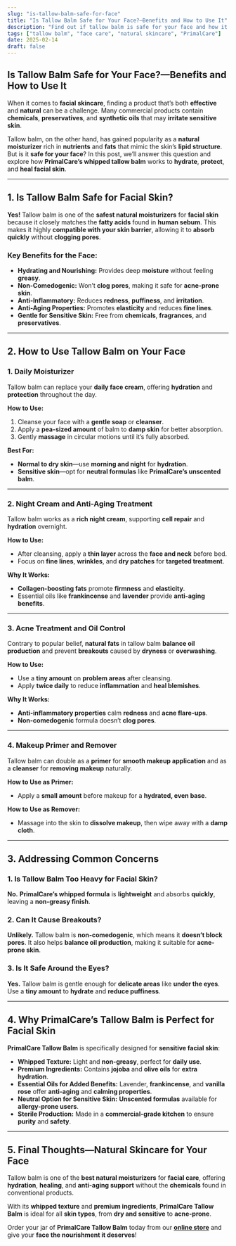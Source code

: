 ```yaml
---
slug: "is-tallow-balm-safe-for-face"
title: "Is Tallow Balm Safe for Your Face?—Benefits and How to Use It"
description: "Find out if tallow balm is safe for your face and how it works as a natural moisturizer. Learn how PrimalCare’s whipped formula hydrates, protects, and heals facial skin."
tags: ["tallow balm", "face care", "natural skincare", "PrimalCare"]
date: 2025-02-14
draft: false
---
```


## Is Tallow Balm Safe for Your Face?—Benefits and How to Use It  
When it comes to **facial skincare**, finding a product that’s both **effective** and **natural** can be a challenge. Many commercial products contain **chemicals**, **preservatives**, and **synthetic oils** that may **irritate sensitive skin**.  

Tallow balm, on the other hand, has gained popularity as a **natural moisturizer** rich in **nutrients** and **fats** that mimic the skin’s **lipid structure**. But is it **safe for your face**? In this post, we’ll answer this question and explore how **PrimalCare’s whipped tallow balm** works to **hydrate**, **protect**, and **heal facial skin**.  

---

## **1. Is Tallow Balm Safe for Facial Skin?**  
**Yes!** Tallow balm is one of the **safest natural moisturizers** for **facial skin** because it closely matches the **fatty acids** found in **human sebum**. This makes it highly **compatible with your skin barrier**, allowing it to **absorb quickly** without **clogging pores**.  

### **Key Benefits for the Face:**  
- **Hydrating and Nourishing:** Provides deep **moisture** without feeling **greasy**.  
- **Non-Comedogenic:** Won’t **clog pores**, making it safe for **acne-prone skin**.  
- **Anti-Inflammatory:** Reduces **redness**, **puffiness**, and **irritation**.  
- **Anti-Aging Properties:** Promotes **elasticity** and reduces **fine lines**.  
- **Gentle for Sensitive Skin:** Free from **chemicals**, **fragrances**, and **preservatives**.  

---

## **2. How to Use Tallow Balm on Your Face**  
### **1. Daily Moisturizer**  
Tallow balm can replace your **daily face cream**, offering **hydration** and **protection** throughout the day.  

**How to Use:**  
1. Cleanse your face with a **gentle soap** or **cleanser**.  
2. Apply a **pea-sized amount** of balm to **damp skin** for better absorption.  
3. Gently **massage** in circular motions until it’s fully absorbed.  

**Best For:**  
- **Normal to dry skin**—use **morning and night** for **hydration**.  
- **Sensitive skin**—opt for **neutral formulas** like **PrimalCare’s unscented balm**.  

---

### **2. Night Cream and Anti-Aging Treatment**  
Tallow balm works as a **rich night cream**, supporting **cell repair** and **hydration** overnight.  

**How to Use:**  
- After cleansing, apply a **thin layer** across the **face and neck** before bed.  
- Focus on **fine lines**, **wrinkles**, and **dry patches** for **targeted treatment**.  

**Why It Works:**  
- **Collagen-boosting fats** promote **firmness** and **elasticity**.  
- Essential oils like **frankincense** and **lavender** provide **anti-aging benefits**.  

---

### **3. Acne Treatment and Oil Control**  
Contrary to popular belief, **natural fats** in tallow balm **balance oil production** and prevent **breakouts** caused by **dryness** or **overwashing**.  

**How to Use:**  
- Use a **tiny amount** on **problem areas** after cleansing.  
- Apply **twice daily** to reduce **inflammation** and **heal blemishes**.  

**Why It Works:**  
- **Anti-inflammatory properties** calm **redness** and **acne flare-ups**.  
- **Non-comedogenic** formula doesn’t **clog pores**.  

---

### **4. Makeup Primer and Remover**  
Tallow balm can double as a **primer** for **smooth makeup application** and as a **cleanser** for **removing makeup** naturally.  

**How to Use as Primer:**  
- Apply a **small amount** before makeup for a **hydrated, even base**.  

**How to Use as Remover:**  
- Massage into the skin to **dissolve makeup**, then wipe away with a **damp cloth**.  

---

## **3. Addressing Common Concerns**  
### **1. Is Tallow Balm Too Heavy for Facial Skin?**  
**No.** **PrimalCare’s whipped formula** is **lightweight** and absorbs **quickly**, leaving a **non-greasy finish**.  

### **2. Can It Cause Breakouts?**  
**Unlikely.** Tallow balm is **non-comedogenic**, which means it **doesn’t block pores**. It also helps **balance oil production**, making it suitable for **acne-prone skin**.  

### **3. Is It Safe Around the Eyes?**  
**Yes.** Tallow balm is gentle enough for **delicate areas** like **under the eyes**. Use a **tiny amount** to **hydrate** and **reduce puffiness**.  

---

## **4. Why PrimalCare’s Tallow Balm is Perfect for Facial Skin**  
**PrimalCare Tallow Balm** is specifically designed for **sensitive facial skin**:  
- **Whipped Texture:** Light and **non-greasy**, perfect for **daily use**.  
- **Premium Ingredients:** Contains **jojoba** and **olive oils** for **extra hydration**.  
- **Essential Oils for Added Benefits:** Lavender, **frankincense**, and **vanilla rose** offer **anti-aging** and **calming properties**.  
- **Neutral Option for Sensitive Skin:** **Unscented formulas** available for **allergy-prone users**.  
- **Sterile Production:** Made in a **commercial-grade kitchen** to ensure **purity** and **safety**.  

---

## **5. Final Thoughts—Natural Skincare for Your Face**  
Tallow balm is one of the **best natural moisturizers** for **facial care**, offering **hydration**, **healing**, and **anti-aging support** without the **chemicals** found in conventional products.  

With its **whipped texture** and **premium ingredients**, **PrimalCare Tallow Balm** is ideal for all **skin types**, from **dry and sensitive** to **acne-prone**.  

Order your jar of **PrimalCare Tallow Balm** today from our **[online store](/shop)** and give your **face the nourishment it deserves**!  
